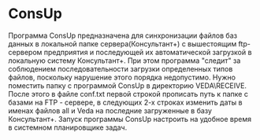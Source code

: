 # ConsUp
Программа ConsUp предназначена для синхронизации файлов баз данных 
в локальной папке сервера(Консультант+) с вышестоящим ftp-сервером предприятия и
последующей их автоматической загрузкой в локальную систему Консультант+.
При этом программа "следит" за соблюдением последовательности загрузки определенных 
типов файлов, поскольку нарушение этого порядка недопустимо.
    Нужно поместить папку с программой ConsUp в директорию VEDA\RECEIVE\.
После этого в файле conf.txt первой строкой прописать путь к папке с базами
на FTP - сервере, в следующих 2-х строках изменить даты в именах файлов all и Veda 
на последние загруженные в базу Консультант+. 
    Запуск программы ConsUp настроить на удобное время в системном планировщике задач.
